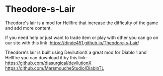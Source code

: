 # Theodore-s-Lair

Theodore's lair is a mod for Hellfire that increase the difficulty of the game and add more content.
 
If you need help or just want to trade item or play with other you can go on our site with this link :https://dinde451.github.io/Theodore-s-Lair/

Theodore's lair is built using DevilutionX a great mod for Diablo 1 and Hellfire you can download it by this link: https://github.com/diasurgical/devilutionX
https://github.com/MarsmoucheStudio/DiabloTL
